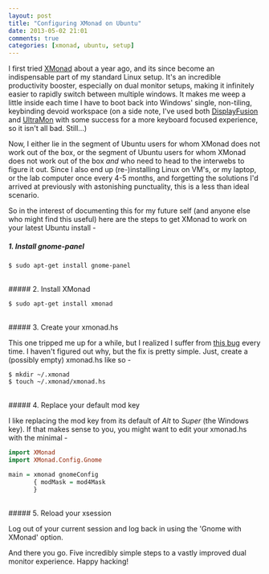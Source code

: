 ```yaml
---
layout: post
title: "Configuring XMonad on Ubuntu"
date: 2013-05-02 21:01
comments: true
categories: [xmonad, ubuntu, setup]
---
```


I first tried [XMonad](http://xmonad.org/) about a year ago, and its
since become an indispensable part of my standard Linux setup. It's an
incredible productivity booster, especially on dual monitor setups,
making it infinitely easier to rapidly switch between multiple
windows. It makes me weep a little inside each time I have to boot
back into Windows' single, non-tiling, keybinding devoid workspace (on
a side note, I've used both
[DisplayFusion](http://www.displayfusion.com/) and
[UltraMon](http://www.realtimesoft.com/ultramon/) with some success
for a more keyboard focused experience, so it isn't all
bad. Still...)

<!-- more -->

Now, I either lie in the segment of Ubuntu users for whom XMonad does
not work out of the box, or the segment of Ubuntu users for whom
XMonad does not work out of the box *and* who need to head to the
interwebs to figure it out. Since I also end up (re-)installing Linux
on VM's, or my laptop, or the lab computer once every 4-5 months, and
forgetting the solutions I'd arrived at previously with astonishing
punctuality, this is a less than ideal scenario.

So in the interest of documenting this for my future self (and anyone
else who might find this useful) here are the steps to get XMonad to
work on your latest Ubuntu install -

##### 1. Install gnome-panel

```
$ sudo apt-get install gnome-panel
```
<br>
##### 2. Install XMonad

```
$ sudo apt-get install xmonad
```
<br>
##### 3. Create your xmonad.hs

   This one tripped me up for a while, but I realized I suffer from
   [this bug](https://bugs.launchpad.net/ubuntu/+source/xmonad/+bug/1059358)
   every time. I haven't figured out why, but the fix is pretty
   simple. Just, create a (possibly empty) xmonad.hs like so -

```
$ mkdir ~/.xmonad
$ touch ~/.xmonad/xmonad.hs
```
<br>
##### 4. Replace your default mod key

   I like replacing the mod key from its default of *Alt* to *Super*
   (the Windows key). If that makes sense to you, you might want to
   edit your xmonad.hs with the minimal -

```haskell Replace the default mod key
import XMonad
import XMonad.Config.Gnome

main = xmonad gnomeConfig
       { modMask = mod4Mask
       }
```
<br>
##### 5. Reload your xsession

   Log out of your current session and log back in using the 'Gnome
   with XMonad' option.


And there you go. Five incredibly simple steps to a vastly improved
dual monitor experience. Happy hacking!
